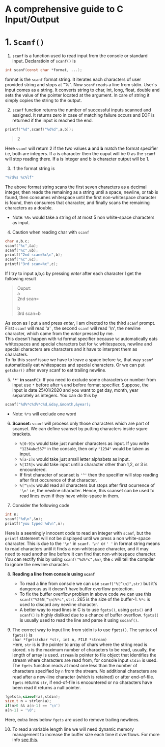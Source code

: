 # A comprehensive guide to C Input/Output
# 1. **`Scanf()`**  


 1. `scanf` is a function used to read input from the console or standard input. Declaratioin of `scanf()` is  
   ```C
   int scanf(const char *format, ...);
   ```  
  format is the `scanf` format string. It iterates each characters of user provided string and stops at "%". Now `scanf` reads a line from stdin. User's input comes as a string. It converts string to char, int, long, float, double and sets the value of the pointer located at the argument. In care of string it simply copies the string to the output.  
   
   2. `scanf` function returns the number of successful inputs scanned and assigned. It returns zero in case of matching failure occurs and EOF is returned if the input is reached the end.  
   ```C
   printf("%d",scanf("%d%d",a,b));
   ```
   > 2  
   
  Here `scanf` will return 2 if the two values **a** and **b** match the format specifier i.e, both are integers. If a is character then the ouput will be 0 as the `scanf` will stop reading there. If a is integer and b is character output will be 1.  

  3. If the format string is  
   ```C
   "%7d%s %c%lf"
   ```  
 The above format string scans the first seven characters as a decimal integer, then reads the remaining as a string until a space, newline, or tab is found, then consumes whitespace until the first non-whitespace character is found, then consumes that character, and finally scans the remaining characters as a double.  
  * Note: `%5s` would take a string of at most 5 non white-space characters as input.

 4. Caution when reading char with `scanf`  
   ```C
   char a,b,c;
   scanf("%c",&a);
   scanf("%c",&b);
   printf("2nd scan=%c\n",b);
   scanf("%c",&c);
   printf("3rd scan=%c",c);
   ```  
 If I try to input a,b,c by pressing *enter* after each character I get the following result
> Ouput:  
> a  
2nd scan=  
>  
> b  
3rd scan=b

 As soon as I put `a` and press *enter*, I am directed to the third `scanf` prompt. First `scanf` will read 'a' , the second `scanf` will read '\n', the newline character, which came from the *enter* pressed by me.  
 This doesn't happen with `%d` format specifier because `%d` automatically eats whitespaces and special characters but for `%c` whitespaces, newline and special characters are characters and it have to interpret them as characters.  
 To fix this `scanf` issue we have to leave a space before `%c`, that way `scanf` automatically eat whitespaces and special characters. Or we can put `getchar()` after every scanf to eat trailing newline.  

 5. **`'*'` in `scanf()`**: If you need to exclude some characters or number from input use `*` before after `%` and before format specifier. Suppose, the input is date 25/01/2020 and you want to get day, month, year separately as integers. You can do this by  
   ```C
   scanf("%d%*c%d%*c%d,&day,&month,&year);
   ```
* Note: `%*s` will exclude one word  
 6. **Scanset:** `scanf` will process only those characters which are part of scanset. We can define scanset by putting characters inside squre brackets.  
    * `%[0-9]s` would take just number characters as input. If you write `"1234abc567"` in the console, then only `"1234"` would be taken as input.  
    * `%[a-z]s` would take just small letter alphabets as input.  
    * `%[123]s` would take input until a character other than 1,2, or 3 is encountered.  
    * If first character of scanset is `'^'` then the specifier will stop reading after first occurence of that character.  
    * `%[^\n]s` would read all characters but stops after first ocurrence of `'\n'` i.e, the newline character. Hence, this scanset can be used to read lines even if they have white-space in them.  
  
 7. Consider the following code  
  ```C
  int n;
  scanf("%d\n",&n);
  printf("you typed %d\n",n);
  ```  
Here is a seemingly innocent code to read an integer with `scanf`, but the `printf` statement will not be displayed until we press a non white-space character. This is due to the `'\n'` in `scanf`. `'\n'` or `' '` in format string means to read characters until it finds a non-whitespace character, and it may need to read another line before it can find that non-whitespace character.  
You can rectify this by using `scanf("%d%*c",&n)`, the `c` will tell the compiler to ignore the newline character.  

 8. **Reading a line from console using `scanf`**  
      * To read a line from console we can use `scanf("%[^\n]",str)` but it's dangerous as it doesn't have buffer overflow protection.  
      * To fix the buffer overflow problem in above code we can use this `scanf("%265[^\n]%*c",str)`. 265 is the size of the buffer-1. `%*c` is used to discard any newline character.  
      * A better way to read lines in C is to use `fgets()`, using `gets()` and `scanf()` is highly disliked due to a chance of buffer overflow. `fgets()` is usually used to read the line and parse it using `sscanf()`.  
  
  9. The correct way to input line from stdin is to use `fgets()`. The syntax of `fgets()` is   
   `char *fgets(char *str, int n, FILE *stream)`  
   Here, `str` is is the pointer to array of chars where the string read is stored. `n` is the maximum number of characters to be read, usually, the length of array is used. `stream` is pointer to file object that identifies the stream where characters are read from, for console input `stdin` is used. The `fgets` function reads at most one less than the number of characters speciﬁed by `n` from the stream.  No additional characters are read after a new-line character (which is retained) or after end-of-ﬁle.  
   `fgets` returns `str`, if end-of-file is encountered or no characters have been read it returns a null pointer.  
   ```C
   fgets(a,sizeof(a),stdin);
   size_t n = strlen(a);
   if(n>0 && a[n-1] == '\n')
   a[n-1] = '\0';
   ```  
   Here, extra lines below `fgets` are used to remove trailing newlines.  
   
  10. To read a variable length line we will need dynamic memory management to increase the buffer size each time it overflows. For more info [see this](https://stackoverflow.com/questions/314401/how-to-read-a-line-from-the-console-in-c).